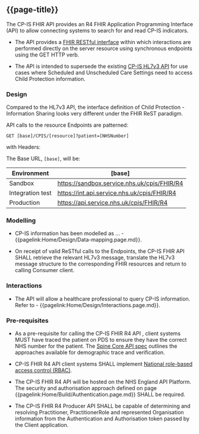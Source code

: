 ## {{page-title}}


The CP-IS FHIR API provides an R4 FHIR Application Programming Interface (API) to allow connecting systems to search for and read CP-IS indicators.

- The API provides a [FHIR RESTful interface](https://hl7.org/fhir/R4/http.html) within which interactions are performed directly on the server resource using synchronous endpoints using the GET HTTP verb.

- The API is intended to supersede the existing [CP-IS HL7v3 API](https://digital.nhs.uk/developer/api-catalogue/child-protection-information-sharing-hl7-v3) for use cases where Scheduled and Unscheduled Care Settings need to access Child Protection information.

### Design 

Compared to the HL7v3 API, the interface definition of Child Protection - Information Sharing looks very different under the FHIR ReST paradigm.

API calls to the resource Endpoints are patterned:

```GET [base]/CPIS/[resource]?patient=[NHSNumber]```

with Headers:

The Base URL, ```[base]```, will be:

| Environment | [base] |
|--|--|
| Sandbox |            https://sandbox.service.nhs.uk/cpis/FHIR/R4 |
| Integration test |   https://int.api.service.nhs.uk/cpis/FHIR/R4 |
| Production |         https://api.service.nhs.uk/cpis/FHIR/R4 |


### Modelling

- CP-IS information has been modelled as ... - {{pagelink:Home/Design/Data-mapping.page.md}}. 

- On receipt of valid ReSTful calls to the Endpoints, the CP-IS FHIR API SHALL retrieve the relevant HL7v3 message, translate the HL7v3 message structure to the corresponding FHIR resources and return to calling Consumer client.

### Interactions

- The API will allow a healthcare professional to query CP-IS information. Refer to - {{pagelink:Home/Design/Interactions.page.md}}. 

### Pre-requisites

- As a pre-requisite for calling the CP-IS FHIR R4 API , client systems MUST have traced the patient on PDS to ensure they have the correct NHS number for the patient. The <a href='https://developer.nhs.uk/apis/spine-core/pds_overview.html'>Spine Core API spec</a> outlines the approaches available for demographic trace and verification.

- CP-IS FHIR R4 API client systems SHALL implement [National role-based access control (RBAC)](https://digital.nhs.uk/developer/guides-and-documentation/security-and-authorisation/national-rbac-for-developers).

- The CP-IS FHIR R4 API will be hosted on the NHS England API Platform. The security and authorisation approach defined on page {{pagelink:Home/Build/Authentication.page.md}} SHALL be required.

- The CP-IS FHIR R4 Producer API SHALL be capable of determining and resolving  Practitioner, PractitionerRole and represented Organisation information from the Authentication and Authorisation token passed by the Client application.